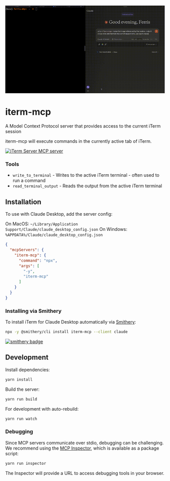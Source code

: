 ![Main Image](.github/images/demo.gif)

# iterm-mcp 
A Model Context Protocol server that provides access to the current iTerm session

iterm-mcp will execute commands in the currently active tab of iTerm. 

<a href="https://glama.ai/mcp/servers/h89lr05ty6"><img width="380" height="200" src="https://glama.ai/mcp/servers/h89lr05ty6/badge" alt="iTerm Server MCP server" /></a>

### Tools
- `write_to_terminal` - Writes to the active iTerm terminal - often used to run a command
- `read_terminal_output` - Reads the output from the active iTerm terminal

## Installation

To use with Claude Desktop, add the server config:

On MacOS: `~/Library/Application Support/Claude/claude_desktop_config.json`
On Windows: `%APPDATA%/Claude/claude_desktop_config.json`

```json
{
  "mcpServers": {
    "iterm-mcp": {
      "command": "npx",
      "args": [
        "-y",
        "iterm-mcp"
      ]
    }
  }
}
```

### Installing via Smithery

To install iTerm for Claude Desktop automatically via [Smithery](https://smithery.ai/server/iterm-mcp):

```bash
npx -y @smithery/cli install iterm-mcp --client claude
```
[![smithery badge](https://smithery.ai/badge/iterm-mcp)](https://smithery.ai/server/iterm-mcp)


## Development

Install dependencies:
```bash
yarn install
```

Build the server:
```bash
yarn run build
```

For development with auto-rebuild:
```bash
yarn run watch
```

### Debugging

Since MCP servers communicate over stdio, debugging can be challenging. We recommend using the [MCP Inspector](https://github.com/modelcontextprotocol/inspector), which is available as a package script:

```bash
yarn run inspector
```

The Inspector will provide a URL to access debugging tools in your browser.
